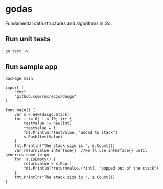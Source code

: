 # godas
Fundamental data structures and algorithms in Go.
## Run unit tests
`go test -v`
## Run sample app
```
package main

import (
	"fmt"
	"github.com/rexrecio/dasgo"
)

func main() {
	var s = new(dasgo.Stack)
	for i := 0; i < 10; i++ {
		testValue := new(int)
		*testValue = i
		fmt.Println(*testValue, "added to stack")
		s.Push(testValue)
	}
	fmt.Println("The stack size is ", s.Count())
	var returnvalue interface{}  //we'll use interface{} until generics come to go
	for !s.IsEmpty() {
		returnvalue = s.Pop()
		fmt.Println(*returnvalue.(*int), "popped out of the stack")
	}
	fmt.Println("The stack size is ", s.Count())
}
```
